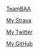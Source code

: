 [TeamBAA](https://www.teambaa.org/racing-team/)

[My Strava](https://www.strava.com/athletes/29768277)

[My Twitter](https://twitter.com/A_Fitzer)

[My GitHub](https://github.com/afitzer)

